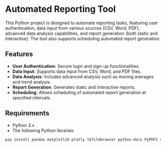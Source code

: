 # Automated Reporting Tool

This Python project is designed to automate reporting tasks, featuring user authentication, data input from various sources (CSV, Word, PDF), advanced data analysis capabilities, and report generation (both static and interactive). The tool also supports scheduling automated report generation.

## Features

- **User Authentication**: Secure login and sign-up functionalities.
- **Data Input**: Supports data input from CSV, Word, and PDF files.
- **Data Analysis**: Includes advanced analysis such as moving averages and trend analysis.
- **Report Generation**: Generates static and interactive reports.
- **Scheduling**: Allows scheduling of automated report generation at specified intervals.

## Requirements

- Python 3.x
- The following Python libraries:

```bash
pip install pandas matplotlib plotly tkfilebrowser python-docx PyPDF2 schedule
